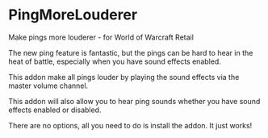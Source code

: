# PingMoreLouderer
Make pings more louderer - for World of Warcraft Retail

The new ping feature is fantastic, but the pings can be hard to hear in the heat of battle, especially when you have sound effects enabled.

This addon make all pings louder by playing the sound effects via the master volume channel.

This addon will also allow you to hear ping sounds whether you have sound effects enabled or disabled.

There are no options, all you need to do is install the addon.  It just works!
